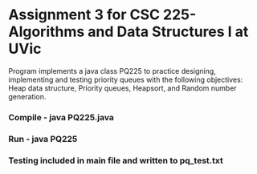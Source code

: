 # Assignment 3 for CSC 225- Algorithms and Data Structures I at UVic 

Program implements a java class PQ225 to practice designing, implementing and testing priority queues with the following objectives: Heap data structure, Priority queues, Heapsort, and Random number generation.

### Compile - java PQ225.java

### Run - java PQ225 

### Testing included in main file and written to pq_test.txt